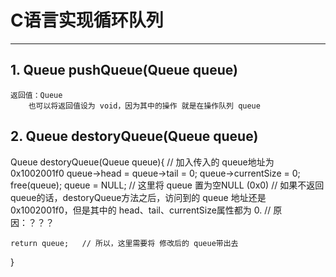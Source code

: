 # C语言实现循环队列

--------------------------

## 1. Queue pushQueue(Queue queue)
    返回值：Queue
        也可以将返回值设为 void，因为其中的操作 就是在操作队列 queue

## 2. Queue destoryQueue(Queue queue)
Queue destoryQueue(Queue queue){    // 加入传入的 queue地址为 0x1002001f0
    queue->head = queue->tail = 0;
    queue->currentSize = 0;
    free(queue);
    queue = NULL;   // 这里将 queue 置为空NULL (0x0)
        // 如果不返回 queue的话，destoryQueue方法之后，访问到的 queue 地址还是 0x1002001f0，但是其中的 head、tail、currentSize属性都为 0.
        // 原因：？？？

    return queue;   // 所以，这里需要将 修改后的 queue带出去
}

